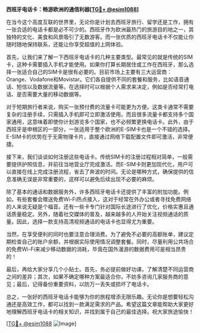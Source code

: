**西班牙电话卡：畅游欧洲的通信利器[[TG💪+ @esim1088](https://t.me/s/esim1088)]**

在当今这个高度互联的世界里，无论你是计划去西班牙旅行、留学还是工作，拥有一张合适的电话卡都是必不可少的。西班牙作为欧洲最热门的旅游目的地之一，其独特的文化、美食和风景吸引了无数游客。而一张优质的西班牙电话卡不仅能让你随时随地保持联系，还能让你享受超值的上网体验。

首先，让我们来了解一下西班牙电话卡的几种主要类型。最常见的就是传统的SIM卡，这种卡需要插入手机才能使用。如果你打算长期居住或工作在西班牙，那么选择一张适合自己的SIM卡是很有必要的。目前市场上主要有三大运营商：Orange、Vodafone和Movistar。它们各自提供不同的套餐和服务，比如语音通话、短信以及数据流量等。在选择时可以根据个人需求来决定，例如是否经常打电话、是否需要大量的移动数据等。

对于短期旅行者来说，购买一张预付费的流量卡可能更为方便。这类卡通常不需要复杂的注册手续，只需插入手机即可立即激活使用。而且很多流量卡都支持多个国家通用，这意味着即使你计划游览多个国家，也不必频繁更换电话卡。此外，由于西班牙是申根区的一部分，一张适用于整个欧洲的E-SIM卡也是一个不错的选择。E-SIM卡的优势在于无需物理卡片，直接通过网络下载配置文件即可激活，非常便捷。

接下来，我们谈谈如何注册这些电话卡。传统SIM卡的注册过程相对简单，一般需要提供护照信息，并前往当地营业厅完成激活。而E-SIM卡则更加现代化，用户可以直接在线上完成注册流程，省去了奔波的时间。无论是哪种方式，确保提供的信息准确无误是非常重要的，这样可以避免后续出现不必要的麻烦。

除了基本的通话和数据服务外，许多西班牙电话卡还提供了丰富的附加功能。例如，有些套餐会赠送免费Wi-Fi热点接入，这对于经常在外办公或者寻找免费网络的人来说无疑是个福音。还有一些卡专门针对国际长途进行了优化，价格实惠且通话质量稳定。另外，随着社交媒体的普及，越来越多的人开始关注视频通话的质量。因此，选择一款支持高清视频通话的电话卡也显得尤为重要。

当然，在享受便利的同时也要注意合理消费。为了避免不必要的高额账单，建议定期检查自己的账户余额，并根据实际使用情况调整套餐。同时，尽量利用公共场合的免费Wi-Fi来减少移动数据的消耗，毕竟在国外漫游的数据费用可是相当昂贵的！

最后，再给大家分享几个小贴士。首先，务必提前做好功课，了解清楚不同运营商之间的差异；其次，如果不确定哪种方案最适合你，不妨多咨询几家服务商的意见；最后，记得备份重要资料，以防万一丢失或损坏了电话卡。

总之，一张好的西班牙电话卡能够为你的旅程增添无限乐趣。无论你是想要轻松沟通还是高效工作，都可以找到一款满足需求的产品。希望这篇文章能帮助大家更好地理解西班牙电话卡的相关知识，并找到属于自己的最佳选择。祝大家旅途愉快！

[[TG💪+ @esim1088](https://t.me/s/esim1088) ![Image](https://i.postimg.cc/4NQfJmqS/Snipaste-2025-05-13-00-14-12.png)]